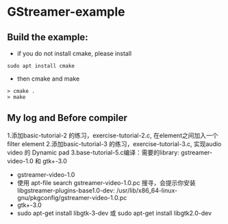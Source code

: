 # GStreamer-example

## Build the example:
* if you do not install cmake, please install
```
sudo apt install cmake
```
* then cmake and make
```
> cmake .
> make
```

## My log and Before compiler
1.添加basic-tutorial-2 的练习，exercise-tutorial-2.c, 在element之间加入一个filter element
2.添加basic-tutorial-3 的练习，exercise-tutorial-3.c, 实现audio video 的 Dynamic pad
3.base-tutorial-5.c编译：需要的library: gstreamer-video-1.0 和 gtk+-3.0
 - gstreamer-video-1.0
 - 使用 apt-file search gstreamer-video-1.0.pc 搜寻，会提示你安装 libgstreamer-plugins-base1.0-dev: /usr/lib/x86_64-linux-gnu/pkgconfig/gstreamer-video-1.0.pc
 - gtk+-3.0
 - sudo apt-get install libgtk-3-dev 或 sudo apt-get install libgtk2.0-dev

